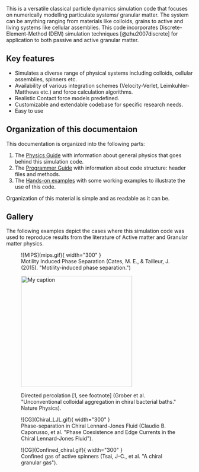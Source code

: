
This is a versatile classical particle dynamics simulation code that focuses on numerically modelling particulate systems/ granular matter. The system can be anything ranging from materials like colloids, grains to active and living systems like cellular assemblies. 
This code incorporates Discrete-Element-Method (DEM) simulation techniques [@zhu2007discrete] for application to both passive and active granular matter.

## Key features

* Simulates a diverse range of physical systems including colloids, cellular assemblies, spinners etc.
* Availability of various integration schemes (Velocity-Verlet, Leimkuhler-Matthews etc.) and force calculation
  algorithms.
* Realistic Contact force models predefined.
* Customizable and extendable codebase for specific research needs.
* Easy to use


## Organization of this documentaion

This documentation is organized into the following parts:

1. The [Physics Guide](General_Physics/Overview.md) with information about general physics that goes behind this simulation code.
2. The [Programmer Guide](Programmer_Guide/Overview.md) with information about code structure: header files and methods.
3. The [Hands-on examples](Putting_together/Interacting_gas.md) with some working examples to illustrate the use of this code.

Organization of this material is simple and as readable as it can be.

## Gallery
The following examples depict the cases where this simulation code was used to reproduce results from the literature of 
Active matter and Granular matter physics.

<figure markdown="span">
  ![MIPS](mips.gif){ width="300" }
  <figcaption> Motility Induced Phase Separation (Cates, M. E., & Tailleur, J. (2015). "Motility-induced phase separation.")</figcaption>
</figure>


<figure>
<img src="./DP.gif" alt="My caption " width="300" /><figcaption>

Directed percolation [1, see footnote] (Grober et al. "Unconventional colloidal aggregation in chiral bacterial baths." Nature Physics).

</figcaption>

</figure>

<figure markdown="span">
  ![CG](Chiral_LJL.gif){ width="300" }
  <figcaption> Phase-separation in Chiral Lennard-Jones Fluid (Claudio B. Caporusso, et al. "Phase Coexistence and Edge Currents in the Chiral Lennard-Jones Fluid").</figcaption>
</figure>




<figure markdown="span">
  ![CG](Confined_chiral.gif){ width="300" }
  <figcaption>Confined gas of active spinners (Tsai, J-C., et al. "A chiral granular gas").</figcaption>
</figure>


[^2]: [Pabitra Masanta](https://www.linkedin.com/in/pabitra-masanta-344036205/) worked on this for his master's thesis work at IIT Bombay

